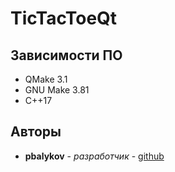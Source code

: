 # TicTacToeQt

## Зависимости ПО
* QMake 3.1
* GNU Make 3.81
* C++17


## Авторы

* **pbalykov** - *разработчик* - [github](https://github.com/pbalykov)
